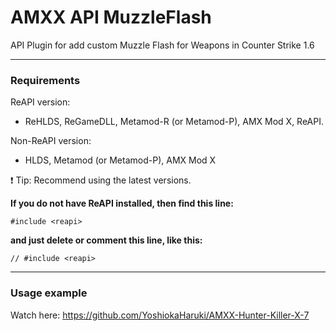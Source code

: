 # AMXX API MuzzleFlash
API Plugin for add custom Muzzle Flash for Weapons in Counter Strike 1.6

---
### Requirements
ReAPI version:
* ReHLDS, ReGameDLL, Metamod-R (or Metamod-P), AMX Mod X, ReAPI.

Non-ReAPI version:
* HLDS, Metamod (or Metamod-P), AMX Mod X

❗ Tip: Recommend using the latest versions.


**If you do not have ReAPI installed, then find this line:**
```Pawn
#include <reapi>
```
**and just delete or comment this line, like this:**
```Pawn
// #include <reapi>
```

---
### Usage example
Watch here: https://github.com/YoshiokaHaruki/AMXX-Hunter-Killer-X-7
